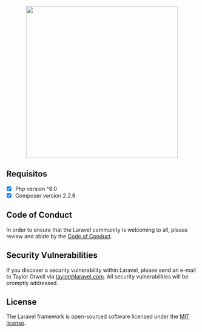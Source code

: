<p align="center"><img src="https://static-cdn.jtvnw.net/jtv_user_pictures/032b6d18-0850-457d-b43d-8ef0ba831999-profile_image-300x300.png" width="400"></p>

## Requisitos

- [x] Php version ^8.0
- [x] Composer version 2.2.6

## Code of Conduct

In order to ensure that the Laravel community is welcoming to all, please review and abide by the [Code of Conduct](https://laravel.com/docs/contributions#code-of-conduct).

## Security Vulnerabilities

If you discover a security vulnerability within Laravel, please send an e-mail to Taylor Otwell via [taylor@laravel.com](mailto:taylor@laravel.com). All security vulnerabilities will be promptly addressed.

## License

The Laravel framework is open-sourced software licensed under the [MIT license](https://opensource.org/licenses/MIT).
